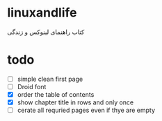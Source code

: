 linuxandlife
============

کتاب راهنمای لینوکس و زندگی

# todo
- [ ] simple clean first page
- [ ] Droid font
- [x] order the table of contents
- [x] show chapter title in rows and only once
- [ ] cerate all requried pages even if thye are empty
